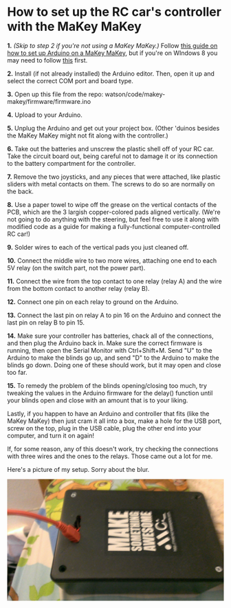 How to set up the RC car's controller with the MaKey MaKey
==========================================================

**1.** *(Skip to step 2 if you're not using a MaKey MaKey.)* Follow [this guide on how to set up Arduino on a MaKey MaKey](https://learn.sparkfun.com/tutorials/makey-makey-advanced-guide/installing-the-arduino-addon), but if you're on WIndows 8 you may need to follow [this](http://dhakshinamoorthy.wordpress.com/2012/05/14/installing-an-unsigned-driver-in-windows-8-x64/) first.

**2.** Install (if not already installed) the Arduino editor. Then, open it up and select the correct COM port and board type.

**3.** Open up this file from the repo: watson/code/makey-makey/firmware/firmware.ino

**4.** Upload to your Arduino.

**5.** Unplug the Arduino and get out your project box. (Other 'duinos besides the MaKey MaKey might not fit along with the controller.)

**6.** Take out the batteries and unscrew the plastic shell off of your RC car. Take the circuit board out, being careful not to damage it or its connection to the battery compartment for the controller.

**7.** Remove the two joysticks, and any pieces that were attached, like plastic sliders with metal contacts on them. The screws to do so are normally on the back.

**8.** Use a paper towel to wipe off the grease on the vertical contacts of the PCB, which are the 3 largish copper-colored pads aligned vertically. (We're not going to do anything with the steering, but feel free to use it along with modified code as a guide for making a fully-functional computer-controlled RC car!)

**9.** Solder wires to each of the vertical pads you just cleaned off.

**10.** Connect the middle wire to two more wires, attaching one end to each 5V relay (on the switch part, not the power part).

**11.** Connect the wire from the top contact to one relay (relay A) and the wire from the bottom contact to another relay (relay B).

**12.** Connect one pin on each relay to ground on the Arduino.

**13.** Connect the last pin on relay A to pin 16 on the Arduino and connect the last pin on relay B to pin 15.

**14.** Make sure your controller has batteries, chack all of the connections, and then plug the Arduino back in. Make sure the correct firmware is running, then open the Serial Monitor with Ctrl+Shift+M. Send "U" to the Arduino to make the blinds go up, and send "D" to the Arduino to make the blinds go down. Doing one of these should work, but it may open and close too far.

**15.** To remedy the problem of the blinds opening/closing too much, try tweaking the values in the Arduino firmware for the delay() function until your blinds open and close with an amount that is to your liking.

Lastly, if you happen to have an Arduino and controller that fits (like the MaKey MaKey) then just cram it all into a box, make a hole for the USB port, screw on the top, plug in the USB cable, plug the other end into your computer, and turn it on again!

If, for some reason, any of this doesn't work, try checking the connections with three wires and the ones to the relays. Those came out a lot for me.

Here's a picture of my setup. Sorry about the blur.

![alt text](https://github.com/milkey-mouse/watson/raw/master/instructions/makey-makey/completed-transmitter.jpg "My wheel-to-rod setup")
